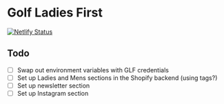 # Golf Ladies First

[![Netlify Status](https://api.netlify.com/api/v1/badges/9efc1df7-0e1d-405a-810f-e2e5a527aa7c/deploy-status)](https://app.netlify.com/sites/golfladiesfirst/deploys)

## Todo

- [ ] Swap out environment variables with GLF credentials
- [ ] Set up Ladies and Mens sections in the Shopify backend (using tags?)
- [ ] Set up newsletter section
- [ ] Set up Instagram section
